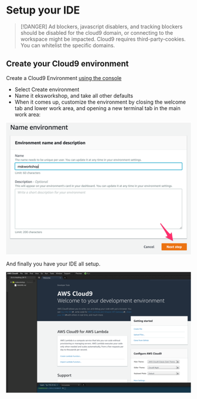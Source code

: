 # Setup your IDE

> [!DANGER]
> Ad blockers, javascript disablers, and tracking blockers should be disabled for the cloud9 domain, or connecting to the workspace might be impacted. Cloud9 requires third-party-cookies. You can whitelist the specific domains.

## Create your Cloud9 environment

Create a Cloud9 Environment [using the console](https://eu-west-1.console.aws.amazon.com/cloud9/home?region=eu-west-1)

* Select Create environment
* Name it eksworkshop, and take all other defaults
* When it comes up, customize the environment by closing the welcome tab and lower work area, and opening a new terminal tab in the main work area:

![](setup-ide-new-cloud9.png)

And finally you have your IDE all setup.

![](setup-ide-final.png)
